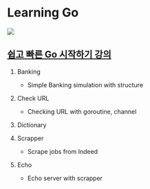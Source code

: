 # Learning Go

<img src="https://www.devteam.space/wp-content/uploads/2017/03/gopher_head-min.png">

## [쉽고 빠른 Go 시작하기 강의](https://nomadcoders.co/go-for-beginners/lobby)


1. Banking
    - Simple Banking simulation with structure

2. Check URL
    - Checking URL with goroutine, channel

3. Dictionary
  
4. Scrapper
    - Scrape jobs from Indeed

5. Echo
    - Echo server with scrapper 
